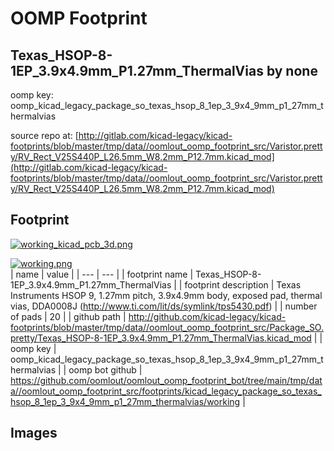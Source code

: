 # OOMP Footprint  
## Texas_HSOP-8-1EP_3.9x4.9mm_P1.27mm_ThermalVias  by none  
  
oomp key: oomp_kicad_legacy_package_so_texas_hsop_8_1ep_3_9x4_9mm_p1_27mm_thermalvias  
  
source repo at: [http://gitlab.com/kicad-legacy/kicad-footprints/blob/master/tmp/data//oomlout_oomp_footprint_src/Varistor.pretty/RV_Rect_V25S440P_L26.5mm_W8.2mm_P12.7mm.kicad_mod](http://gitlab.com/kicad-legacy/kicad-footprints/blob/master/tmp/data//oomlout_oomp_footprint_src/Varistor.pretty/RV_Rect_V25S440P_L26.5mm_W8.2mm_P12.7mm.kicad_mod)  
## Footprint  
  
[![working_kicad_pcb_3d.png](working_kicad_pcb_3d_600.png)](working_kicad_pcb_3d.png)  
  
[![working.png](working_600.png)](working.png)  
| name | value | 
| --- | --- | 
| footprint name | Texas_HSOP-8-1EP_3.9x4.9mm_P1.27mm_ThermalVias | 
| footprint description | Texas Instruments HSOP 9, 1.27mm pitch, 3.9x4.9mm body, exposed pad, thermal vias, DDA0008J (http://www.ti.com/lit/ds/symlink/tps5430.pdf) | 
| number of pads | 20 | 
| github path | http://github.com/kicad-legacy/kicad-footprints/blob/master/tmp/data//oomlout_oomp_footprint_src/Package_SO.pretty/Texas_HSOP-8-1EP_3.9x4.9mm_P1.27mm_ThermalVias.kicad_mod | 
| oomp key | oomp_kicad_legacy_package_so_texas_hsop_8_1ep_3_9x4_9mm_p1_27mm_thermalvias | 
| oomp bot github | https://github.com/oomlout/oomlout_oomp_footprint_bot/tree/main/tmp/data//oomlout_oomp_footprint_src/footprints/kicad_legacy_package_so_texas_hsop_8_1ep_3_9x4_9mm_p1_27mm_thermalvias/working | 
## Images  
